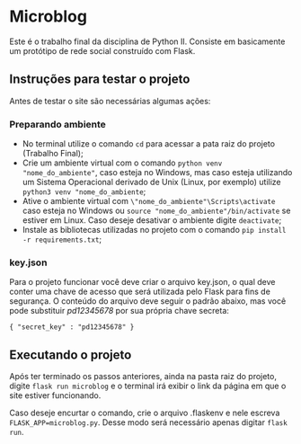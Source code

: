 # Microblog
Este é o trabalho final da disciplina de Python II. Consiste em basicamente um protótipo de rede social construído com Flask.

## Instruções para testar o projeto
Antes de testar o site são necessárias algumas ações:

### Preparando ambiente
* No terminal utilize o comando `cd` para acessar a pata raiz do projeto (Trabalho Final);
* Crie um ambiente virtual com o comando `python venv "nome_do_ambiente"`, caso esteja no Windows, mas caso esteja utilizando um Sistema Operacional derivado de Unix (Linux, por exemplo) utilize `python3 venv "nome_do_ambiente`;
* Ative o ambiente virtual com `\"nome_do_ambiente"\Scripts\activate` caso esteja no Windows ou `source "nome_do_ambiente"/bin/activate` se estiver em Linux. Caso deseje desativar o ambiente digite  `deactivate`;
* Instale as bibliotecas utilizadas no projeto com o comando `pip install -r requirements.txt`;

### key.json
Para o projeto funcionar você deve criar o arquivo key.json, o qual deve conter uma chave de acesso que será utilizada pelo Flask para fins de segurança. O conteúdo do arquivo deve seguir o padrão abaixo, mas você pode substituir _pd12345678_ por sua própria chave secreta:

`
{
    "secret_key" : "pd12345678"
}
`

## Executando o projeto
Após ter terminado os passos anteriores, ainda na pasta raiz do projeto, digite `flask run microblog` e o terminal irá exibir o link da página em que o site estiver funcionando.

Caso deseje encurtar o comando, crie o arquivo .flaskenv e nele escreva `FLASK_APP=microblog.py`. Desse modo será necessário apenas digitar `flask run`.